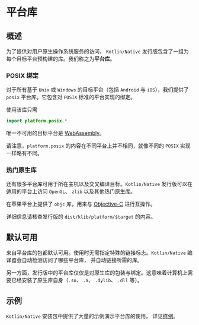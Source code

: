 # 平台库

## 概述

为了提供对用户原生操作系统服务的访问，
`Kotlin/Native` 发行版包含了一组为每个目标平台预构建的库<!--
-->。我们称之为**平台库**。

### POSIX 绑定

对于所有基于 `Unix` 或 `Windows` 的目标平台（包括 `Android` 与
`iOS`），我们提供了 `posix` 平台库。它包含对
`POSIX` 标准的平台实现的绑定。

使用该库只需



```kotlin
import platform.posix.*
```



唯一不可用的目标平台是 [WebAssembly](https://zh.wikipedia.org/wiki/WebAssembly)。

请注意，`platform.posix` 的内容在<!--
-->不同平台上并不相同，就像不同的 `POSIX` 实现<!--
-->一样略有不同。


### 热门原生库

还有很多平台库可用于所在主机以及<!--
-->交叉编译目标。`Kotlin/Native` 发行版可以在适用的平台上访问
`OpenGL`、 `zlib` 以及其他热门原生库<!--
-->。

在苹果平台上提供了 `objc` 库，用来与 [Objective-C](https://zh.wikipedia.org/wiki/Objective-C) 进行互操作。

详细信息请核查发行版的 `dist/klib/platform/$target` 的内容。

## 默认可用

来自平台库的包都默认可用。使用时无需<!--
-->指定特殊的链接标志。`Kotlin/Native`
编译器会自动检测访问了哪些平台库，
并自动链接所需的库。

另一方面，发行版中的平台库仅仅是<!--
-->对原生库的包装与绑定。这意味着<!--
-->计算机上需要已经安装了<!--
-->原生库自身（`.so`、 `.a`、 `.dylib`、 `.dll` 等）。

## 示例

`Kotlin/Native` 安装包中提供了大量的示例<!--
-->演示平台库的使用。
详见[样例](https://github.com/JetBrains/kotlin-native/tree/master/samples)。


